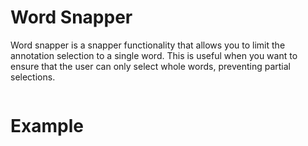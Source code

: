 # Word Snapper

Word snapper is a snapper functionality that allows you to limit the annotation selection to a single word. This is
useful when you want to ensure that the user can only select whole words, preventing partial selections.

```ts

``` 

# Example

<div>
    <div id="annotated--word-snapper"></div>
</div>

<script setup>
//
import { onMounted } from "vue";

import { clearAnnotatedTextCache} from "@ghentcdh/annotated-text";
import { wordSnapper } from "@demo";

onMounted(()=> {
    clearAnnotatedTextCache();
    wordSnapper('annotated--word-snapper')
});

</script>
